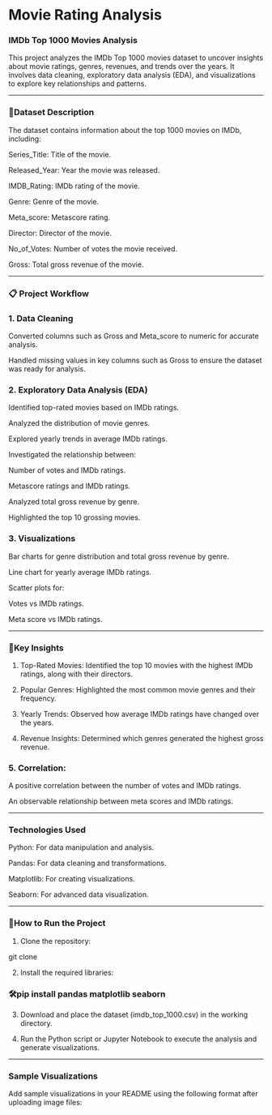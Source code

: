 # Movie Rating Analysis
### IMDb Top 1000 Movies Analysis

This project analyzes the IMDb Top 1000 movies dataset to uncover insights about movie ratings, genres, revenues, and trends over the years. It involves data cleaning, exploratory data analysis (EDA), and visualizations to explore key relationships and patterns.


---

### 📂Dataset Description

The dataset contains information about the top 1000 movies on IMDb, including:

Series_Title: Title of the movie.

Released_Year: Year the movie was released.

IMDB_Rating: IMDb rating of the movie.

Genre: Genre of the movie.

Meta_score: Metascore rating.

Director: Director of the movie.

No_of_Votes: Number of votes the movie received.

Gross: Total gross revenue of the movie.



---

### 📋 Project Workflow

### 1. Data Cleaning

Converted columns such as Gross and Meta_score to numeric for accurate analysis.

Handled missing values in key columns such as Gross to ensure the dataset was ready for analysis.


### 2. Exploratory Data Analysis (EDA)

Identified top-rated movies based on IMDb ratings.

Analyzed the distribution of movie genres.

Explored yearly trends in average IMDb ratings.

Investigated the relationship between:

Number of votes and IMDb ratings.

Metascore ratings and IMDb ratings.


Analyzed total gross revenue by genre.

Highlighted the top 10 grossing movies.


### 3. Visualizations

Bar charts for genre distribution and total gross revenue by genre.

Line chart for yearly average IMDb ratings.

Scatter plots for:

Votes vs IMDb ratings.

Meta score vs IMDb ratings.




---

### 🔑Key Insights

1. Top-Rated Movies: Identified the top 10 movies with the highest IMDb ratings, along with their directors.


2. Popular Genres: Highlighted the most common movie genres and their frequency.


3. Yearly Trends: Observed how average IMDb ratings have changed over the years.


4. Revenue Insights: Determined which genres generated the highest gross revenue.


### 5. Correlation:

A positive correlation between the number of votes and IMDb ratings.

An observable relationship between meta scores and IMDb ratings.





---

### Technologies Used

Python: For data manipulation and analysis.

Pandas: For data cleaning and transformations.

Matplotlib: For creating visualizations.

Seaborn: For advanced data visualization.



---

### 🚀How to Run the Project

1. Clone the repository:

git clone <repository-link>


2. Install the required libraries:

### 🛠️pip install pandas matplotlib seaborn


3. Download and place the dataset (imdb_top_1000.csv) in the working directory.


4. Run the Python script or Jupyter Notebook to execute the analysis and generate visualizations.




---

### Sample Visualizations

Add sample visualizations in your README using the following format after uploading image files:





